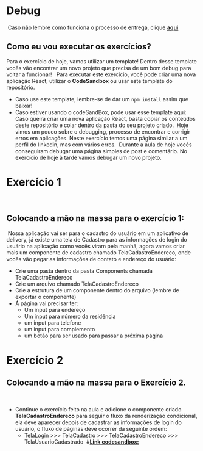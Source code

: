 # Debug
​
Caso não lembre como funciona o processo de entrega, clique [**aqui**](https://github.com/labenuexercicios/instrucoes-entrega)
​
​
## Como eu vou executar os exercícios?
Para o exercício de hoje, vamos utilizar um template! Dentro desse template vocês vão encontrar um novo projeto que precisa de um bom debug para voltar a funcionar!
​
​
Para executar este exercício, você pode criar uma nova aplicação React, utilizar o **CodeSandbox** ou usar este template do repositório.
- Caso use este template, lembre-se de dar um `npm install` assim que baixar! 
- Caso estiver usando o codeSandBox, pode usar esse template aqui: 
​
Caso queira criar uma nova aplicação React, basta copiar os conteúdos deste repositório e colar dentro da pasta do seu projeto criado.
​
Hoje vimos um pouco sobre o debugging, processo de encontrar e corrigir erros em aplicações. Neste exercício temos uma página similar a um perfil do linkedin, mas com vários erros.
​
Durante a aula de hoje vocês conseguiram debugar uma página simples de post e comentário. No exercício de hoje à tarde vamos debugar um novo projeto.
​
# Exercício 1
​
## Colocando a mão na massa para o exercício 1: 
​
Nossa aplicação vai ser para o cadastro do usuário em um aplicativo de delivery, já existe uma tela de Cadastro para as informações de login do usuário na aplicação como vocês viram pela manhã, agora vamos criar mais um componente de cadastro chamado TelaCadastroEndereco, onde vocês vão pegar as informações de contato e endereço do usuário:
​
- Crie uma pasta dentro da pasta Components chamada TelaCadastroEndereco
- Crie um arquivo chamado TelaCadastroEndereco
- Crie a estrutura de um componente dentro do arquivo (lembre de exportar o componente)
- Á página vai precisar ter:
    - Um input para endereço
    - Um input para número da residência
    - um input para telefone
    - um input para complemento
    - um botão para ser usado para passar a próxima página
​
# Exercício 2
## Colocando a mão na massa para o Exercício 2.
​
- Continue o exercício feito na aula e adicione o componente criado **TelaCadastroEndereco** para seguir o fluxo da renderização condicional, ela deve aparecer depois de cadastrar as informações de login do usuário, o fluxo de páginas deve ocorrer da seguinte ordem: 
    - TelaLogin >>> TelaCadastro >>> TelaCadastroEndereco >>> TelaUsuarioCadastrado
​
​#[**Link codesandbox:**](https://codesandbox.io/s/debug-exercicio-dgh9wi)
 

